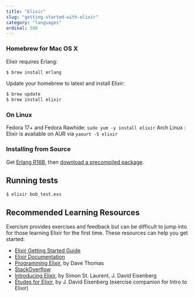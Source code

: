 ```yaml
---
title: "Elixir"
slug: "getting-started-with-elixir"
category: "languages"
ordinal: 500
---
```


### Homebrew for Mac OS X

Elixir requires Erlang:

```bash
$ brew install erlang
```

Update your homebrew to latest and install Elixir:

```bash
$ brew update
$ brew install elixir
```

### On Linux

Fedora 17+ and Fedora Rawhide: `sudo yum -y install elixir`
Arch Linux : Elixir is available on AUR via `yaourt -S elixir`

### Installing from Source

Get [Erlang R16B](http://www.erlang.org/download.html), then [download a precompiled package](https://github.com/elixir-lang/elixir/releases/latest).

## Running tests

```bash
$ elixir bob_test.exs
```

## Recommended Learning Resources

Exercism provides exercises and feedback but can be difficult to jump into for those learning Elixir for the first time. These resources can help you get started:

* [Elixir Getting Started Guide](http://elixir-lang.org/getting_started/1.html)
* [Elixir Documentation](http://elixir-lang.org/docs/stable/elixir/)
* [Programming Elixir](http://pragprog.com/book/elixir/programming-elixir), by Dave Thomas
* [StackOverflow](http://stackoverflow.com/questions/tagged/elixir)
* [Introducing Elixir](http://shop.oreilly.com/product/0636920030584.do), by Simon St. Laurent, J. David Eisenberg
* [Études for Elixir](http://chimera.labs.oreilly.com/books/1234000001642), by J. David Eisenberg (exercise companion for Intro to Elixir)
